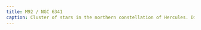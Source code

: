 ```yaml
---
title: M92 / NGC 6341
caption: Cluster of stars in the northern constellation of Hercules. Distance 26700 LY / 8.2 kpc. Captured 2025-07-03.
---
```

